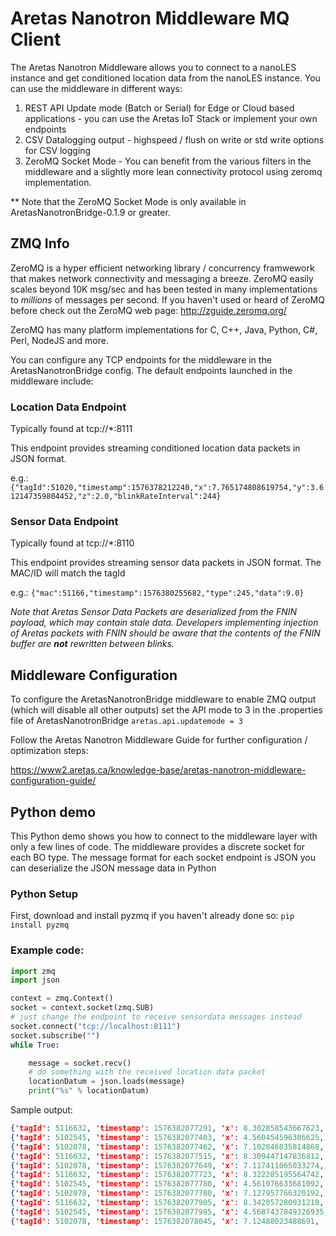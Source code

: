 # Aretas Nanotron Middleware MQ Client

The Aretas Nanotron Middleware allows you to connect to a nanoLES instance and get conditioned location data from the nanoLES instance. You can use the middleware in different ways:
1. REST API Update mode (Batch or Serial) for Edge or Cloud based applications - you can use the Aretas IoT Stack or implement your own endpoints
2. CSV Datalogging output - highspeed / flush on write or std write options for CSV logging
3. ZeroMQ Socket Mode - You can benefit from the various filters in the middleware and a slightly more lean connectivity protocol using zeromq implementation.

** Note that the ZeroMQ Socket Mode is only available in AretasNanotronBridge-0.1.9 or greater.

## ZMQ Info
ZeroMQ is a hyper efficient networking library / concurrency framwework that makes network connectivity and messaging a breeze. ZeroMQ easily scales beyond 10K msg/sec and has been tested in many implementations to *millions* of messages per second. If you haven't used or heard of ZeroMQ before check out the ZeroMQ web page: http://zguide.zeromq.org/

ZeroMQ has many platform implementations for C, C++, Java, Python, C#, Perl, NodeJS and more.

You can configure any TCP endpoints for the middleware in the AretasNanotronBridge config. The default endpoints launched in the middleware include:

### Location Data Endpoint
Typically found at tcp://*:8111

This endpoint provides streaming conditioned location data packets in JSON format. 

e.g.:
`{"tagId":51020,"timestamp":1576378212240,"x":7.765174808619754,"y":3.612147359804452,"z":2.0,"blinkRateInterval":244}`

### Sensor Data Endpoint
Typically found at tcp://*:8110

This endpoint provides streaming sensor data packets in JSON format. The MAC/ID will match the tagId

e.g.:
`{"mac":51166,"timestamp":1576380255682,"type":245,"data":9.0}`

*Note that Aretas Sensor Data Packets are deserialized from the FNIN payload, which may contain stale data. Developers implementing injection of Aretas packets with FNIN should be aware that the contents of the FNIN buffer are **not** rewritten between blinks.*

## Middleware Configuration
To configure the AretasNanotronBridge middleware to enable ZMQ output (which will disable all other outputs) set the API mode to 3 in the .properties file of AretasNanotronBridge
`aretas.api.updatemode = 3`

Follow the Aretas Nanotron Middleware Guide for further configuration / optimization steps:

https://www2.aretas.ca/knowledge-base/aretas-nanotron-middleware-configuration-guide/

## Python demo
This Python demo shows you how to connect to the middleware layer with only a few lines of code. The middleware provides a discrete socket for each BO type. The message format for each socket endpoint is JSON you can deserialize the JSON message data in Python 

### Python Setup
First, download and install pyzmq if you haven't already done so:
`pip install pyzmq`

### Example code:
````Python
import zmq
import json

context = zmq.Context()
socket = context.socket(zmq.SUB)
# just change the endpoint to receive sensordata messages instead
socket.connect("tcp://localhost:8111")
socket.subscribe("")
while True:

    message = socket.recv()
    # do something with the received location data packet
    locationDatum = json.loads(message)
    print("%s" % locationDatum)
````
Sample output:
````JSON
{'tagId': 5116632, 'timestamp': 1576382077291, 'x': 8.302858543667623, 'y': 15.793891240347047, 'z': 2.0, 'blinkRateInterval': 211}
{'tagId': 5102545, 'timestamp': 1576382077403, 'x': 4.560454596386625, 'y': 16.679619082546353, 'z': 2.0, 'blinkRateInterval': 395}
{'tagId': 5102078, 'timestamp': 1576382077462, 'x': 7.102846035814868, 'y': 5.716295307070267, 'z': 2.0, 'blinkRateInterval': 200}
{'tagId': 5116632, 'timestamp': 1576382077515, 'x': 8.309447147836812, 'y': 15.802068555346956, 'z': 2.0, 'blinkRateInterval': 211}
{'tagId': 5102078, 'timestamp': 1576382077649, 'x': 7.117411065033274, 'y': 5.701537865206717, 'z': 2.0, 'blinkRateInterval': 204}
{'tagId': 5116632, 'timestamp': 1576382077723, 'x': 8.322285195564742, 'y': 15.813940658874932, 'z': 2.0, 'blinkRateInterval': 211}
{'tagId': 5102545, 'timestamp': 1576382077780, 'x': 4.561976633681092, 'y': 16.6836583335605, 'z': 2.0, 'blinkRateInterval': 397}
{'tagId': 5102078, 'timestamp': 1576382077780, 'x': 7.127957766320192, 'y': 5.706976010596711, 'z': 2.0, 'blinkRateInterval': 199}
{'tagId': 5116632, 'timestamp': 1576382077905, 'x': 8.342057280931218, 'y': 15.804198334214501, 'z': 2.0, 'blinkRateInterval': 210}
{'tagId': 5102545, 'timestamp': 1576382077985, 'x': 4.5687437849326935, 'y': 16.68127661780779, 'z': 2.0, 'blinkRateInterval': 394}
{'tagId': 5102078, 'timestamp': 1576382078045, 'x': 7.12488023488691, 'y': 5.694924748258292, 'z': 2.0, 'blinkRateInterval': 200}
````
